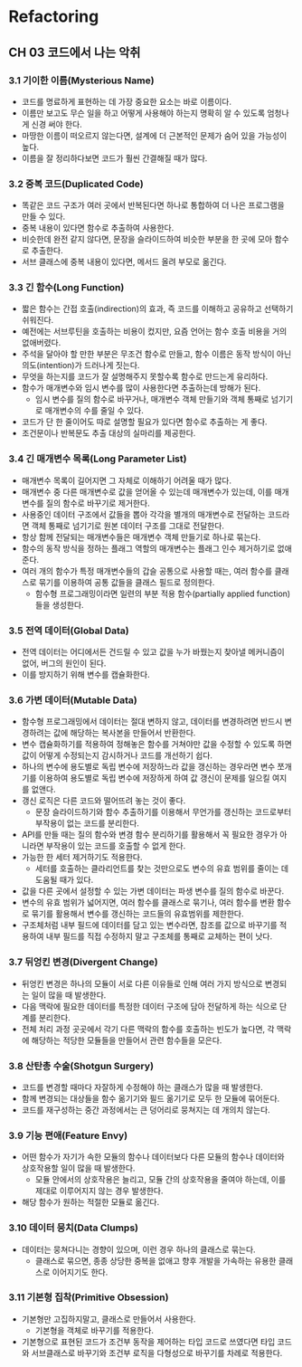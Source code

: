 # Refactoring

## CH 03 코드에서 나는 악취

### 3.1 기이한 이름(Mysterious Name)

- 코드를 명료하게 표현하는 데 가장 중요한 요소는 바로 이름이다.
- 이름만 보고도 무슨 일을 하고 어떻게 사용해야 하는지 명확히 알 수 있도록 엄청나게 신경 써야 한다.
- 마땅한 이름이 떠오르지 않는다면, 설계에 더 근본적인 문제가 숨어 있을 가능성이 높다.
- 이름을 잘 정리하다보면 코드가 훨씬 간결해질 때가 많다.

### 3.2 중복 코드(Duplicated Code)

- 똑같은 코드 구조가 여러 곳에서 반복된다면 하나로 통합하여 더 나은 프로그램을 만들 수 있다.
- 중복 내용이 있다면 함수로 추출하여 사용한다.
- 비슷한데 완전 같지 않다면, 문장을 슬라이드하여 비슷한 부분을 한 곳에 모아 함수로 추출한다.
- 서브 클래스에 중복 내용이 있다면, 메서드 올려 부모로 옮긴다.

### 3.3 긴 함수(Long Function)

- 짧은 함수는 간접 호출(indirection)의 효과, 즉 코드를 이해하고 공유하고 선택하기 쉬워진다.
- 예전에는 서브루틴을 호출하는 비용이 컸지만, 요즘 언어는 함수 호출 비용을 거의 없애버렸다.
- 주석을 달아야 할 만한 부분은 무조건 함수로 만들고, 함수 이름은 동작 방식이 아닌 의도(intention)가 드러나게 짓는다.
- 무엇을 하는지를 코드가 잘 설명해주지 못할수록 함수로 만드는게 유리하다.
- 함수가 매개변수와 임시 변수를 많이 사용한다면 추출하는데 방해가 된다.
  - 임시 변수를 질의 함수로 바꾸거나, 매개변수 객체 만들기와 객체 통째로 넘기기로 매개변수의 수를 줄일 수 있다.
- 코드가 단 한 줄이어도 따로 설명할 필요가 있다면 함수로 추출하는 게 좋다.
- 조건문이나 반복문도 추출 대상의 실마리를 제공한다.

### 3.4 긴 매개변수 목록(Long Parameter List)

- 매개변수 목록이 길어지면 그 자체로 이해하기 어려울 때가 많다.
- 매개변수 중 다른 매개변수로 값을 얻어올 수 있는데 매개변수가 있는데, 이를 매개변수를 질의 함수로 바꾸기로 제거한다.
- 사용중인 데이터 구조에서 값들을 뽑아 각각을 별개의 매개변수로 전달하는 코드라면 객체 통째로 넘기기로 원본 데이터 구조를 그대로 전달한다.
- 항상 함께 전달되는 매개변수들은 매개변수 객체 만들기로 하나로 묶는다.
- 함수의 동작 방식을 정하는 플래그 역할의 매개변수는 플래그 인수 제거하기로 없애준다.
- 여러 개의 함수가 특정 매개변수들의 갑슬 공통으로 사용할 때는, 여러 함수를 클래스로 묶기를 이용하여 공통 값들을 클래스 필드로 정의한다.
  - 함수형 프로그래밍이라면 일련의 부분 적용 함수(partially applied function)들을 생성한다.

### 3.5 전역 데이터(Global Data)

- 전역 데이터는 어디에서든 건드릴 수 있고 값을 누가 바꿨는지 찾아낼 메커니즘이 없어, 버그의 원인이 된다.
- 이를 방지하기 위해 변수를 캡슐화한다.

### 3.6 가변 데이터(Mutable Data)

- 함수형 프로그래밍에서 데이터는 절대 변하지 않고, 데이터를 변경하려면 반드시 변경하려는 값에 해당하는 복사본을 만들어서 반환한다.
- 변수 캡슐화하기를 적용하여 정해놓은 함수를 거쳐야만 값을 수정할 수 있도록 하면 값이 어떻게 수정되는지 감시하거나 코드를 개선하기 쉽다.
- 하나의 변수에 용도별로 독립 변수에 저장하느라 값을 갱신하는 경우라면 변수 쪼개기를 이용하여 용도별로 독립 변수에 저장하게 하여 값 갱신이 문제를 일으킬 여지를 없앤다.
- 갱신 로직은 다른 코드와 떨어뜨려 놓는 것이 좋다.
  - 문장 슬라이드하기와 함수 추출하기를 이용해서 무언가를 갱신하는 코드로부터 부작용이 없는 코드를 분리한다.
- API를 만들 때는 질의 함수와 변경 함수 분리하기를 활용해서 꼭 필요한 경우가 아니라면 부작용이 있는 코드를 호출할 수 없게 한다.
- 가능한 한 세터 제거하기도 적용한다.
  - 세터를 호출하는 클라리언트를 찾는 것만으로도 변수의 유효 범위를 줄이는 데 도움될 때가 있다.
- 값을 다른 곳에서 설정할 수 있는 가변 데이터는 파생 변수를 질의 함수로 바꾼다.
- 변수의 유효 범위가 넓어지면, 여러 함수를 클래스로 묶기나, 여러 함수를 변환 함수로 묶기를 활용해서 변수를 갱신하는 코드들의 유효범위를 제한한다.
- 구조체처럼 내부 필드에 데이터를 담고 있는 변수라면, 참조를 값으로 바꾸기를 적용하여 내부 필드를 직접 수정하지 말고 구조체를 통째로 교체하는 편이 낫다.

### 3.7 뒤엉킨 변경(Divergent Change)

- 뒤엉킨 변경은 하나의 모듈이 서로 다른 이유들로 인해 여러 가지 방식으로 변경되는 일이 많을 때 발생한다.
- 다음 맥락에 필요한 데이터를 특정한 데이터 구조에 담아 전달하게 하는 식으로 단계를 분리한다.
- 전체 처리 과정 곳곳에서 각기 다른 맥락의 함수를 호출하는 빈도가 높다면, 각 맥락에 해당하는 적당한 모듈들을 만들어서 관련 함수들을 모은다.

### 3.8 산탄총 수술(Shotgun Surgery)

- 코드를 변경할 때마다 자잘하게 수정해야 하는 클래스가 많을 때 발생한다.
- 함께 변경되는 대상들을 함수 옮기기와 필드 옮기기로 모두 한 모듈에 묶어둔다.
- 코드를 재구성하는 중간 과정에서는 큰 덩어리로 뭉쳐지는 데 개의치 않는다.

### 3.9 기능 편애(Feature Envy)

- 어떤 함수가 자기가 속한 모듈의 함수나 데이터보다 다른 모듈의 함수나 데이터와 상호작용할 일이 많을 때 발생한다.
  - 모듈 안에서의 상호작용은 늘리고, 모듈 간의 상호작용을 줄여야 하는데, 이를 제대로 이루어지지 않는 경우 발생한다.
- 해당 함수가 원하는 적절한 모듈로 옮긴다.

### 3.10 데이터 뭉치(Data Clumps)

- 데이터는 뭉쳐다니는 경향이 있으며, 이런 경우 하나의 클래스로 묶는다.
  - 클래스로 묶으면, 종종 상당한 중복을 없애고 향후 개발을 가속하는 유용한 클래스로 이어지기도 한다.

### 3.11 기본형 집착(Primitive Obsession)

- 기본형만 고집하지말고, 클래스로 만들어서 사용한다.
  - 기본형을 객체로 바꾸기를 적용한다.
- 기본형으로 표현된 코드가 조건부 동작을 제어하는 타입 코드로 쓰였다면 타입 코드와 서브클래스로 바꾸기와 조건부 로직을 다형성으로 바꾸기를 차례로 적용한다.

